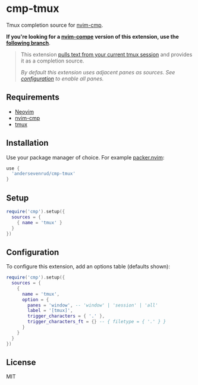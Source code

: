 # cmp-tmux

Tmux completion source for [nvim-cmp](https://github.com/hrsh7th/nvim-cmp).

**If you're looking for a [nvim-compe](https://github.com/hrsh7th/nvim-compe) version of this extension, use the [following branch](https://github.com/andersevenrud/compe-tmux/tree/compe)**.

> This extension [pulls text from your current tmux session](https://github.com/andersevenrud/cmp-tmux/issues/14#issuecomment-924877836)
> and provides it as a completion source.
>
> *By default this extension uses adjacent panes as sources. See [configuration](#configuration) to enable all panes.*

## Requirements

* [Neovim](https://github.com/neovim/neovim/)
* [nvim-cmp](https://github.com/hrsh7th/nvim-cmp)
* [tmux](https://github.com/tmux/tmux)

## Installation

Use your package manager of choice. For example [packer.nvim](https://github.com/wbthomason/packer.nvim):

```lua
use {
  'andersevenrud/cmp-tmux'
}
```

## Setup

```lua
require('cmp').setup({
  sources = {
    { name = 'tmux' }
  }
})
```

## Configuration

To configure this extension, add an options table (defaults shown):

```lua
require('cmp').setup({
  sources = {
    {
      name = 'tmux',
      option = {
        panes = 'window', -- 'window' | 'session' | 'all'
        label = '[tmux]',
        trigger_characters = { '.' },
        trigger_characters_ft = {} -- { filetype = { '.' } }
      }
    }
  }
})
```

## License

MIT

